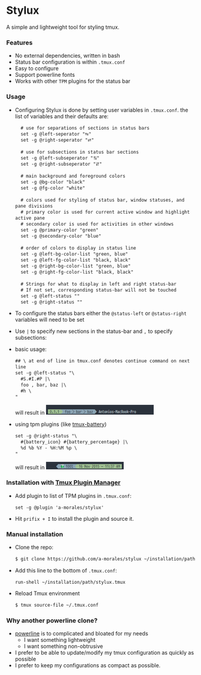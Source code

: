 # Stylux

A simple and lightweight tool for styling tmux.

### Features
  - No external dependencies, written in bash
  - Status bar configuration is within `.tmux.conf`
  - Easy to configure
  - Support powerline fonts
  - Works with other `TPM` plugins for the status bar

### Usage

- Configuring Stylux is done by setting user variables in `.tmux.conf`. the list of variables and their defaults are:
  ```
    # use for separations of sections in status bars
    set -g @left-seperator "⮀"
    set -g @right-seperator "⮂"

    # use for subsections in status bar sections
    set -g @left-subseperator "⮁"
    set -g @right-subseperator "⮃"

    # main background and foreground colors
    set -g @bg-color "black"
    set -g @fg-color "white"

    # colors used for styling of status bar, window statuses, and pane divisions
    # primary color is used for current active window and highlight active pane
    # secondary color is used for activities in other windows
    set -g @primary-color "green"
    set -g @secondary-color "blue"

    # order of colors to display in status line
    set -g @left-bg-color-list "green, blue"
    set -g @left-fg-color-list "black, black"
    set -g @right-bg-color-list "green, blue"
    set -g @right-fg-color-list "black, black"

    # Strings for what to display in left and right status-bar
    # If not set, corresponding status-bar will not be touched
    set -g @left-status ""
    set -g @right-status ""
  ```

- To configure the status bars either the `@status-left` or `@status-right` variables will need to be set
- Use `|` to specify new sections in the status-bar and `,` to specify subsections:
- basic usage:
  ```
  ## \ at end of line in tmux.conf denotes continue command on next line
  set -g @left-status "\
    #S.#I.#P |\
    foo , bar, baz |\
    #h \
  "
  ```

  will result in ![left status](./images/left-status.png)

- using tpm plugins (like [tmux-battery](https://github.com/tmux-plugins/tmux-battery))
  ```
  set -g @right-status "\
    #{battery_icon} #{battery_percentage} |\
    %d %b %Y - %H:%M %p \
  "
  ```

  will result in ![right status](./images/right-status.png)

### Installation with [Tmux Plugin Manager](https://github.com/tmux-plugins/tpm)
- Add plugin to list of TPM plugins in `.tmux.conf`:
  ```
  set -g @plugin 'a-morales/stylux'
  ```

- Hit `prifix + I` to install the plugin and source it.

### Manual installation
- Clone the repo:
  ```bash
  $ git clone https://github.com/a-morales/stylux ~/installation/path
  ```

- Add this line to the bottom of `.tmux.conf`:
  ```
  run-shell ~/installation/path/stylux.tmux
  ```

- Reload Tmux environment
  ```bash
  $ tmux source-file ~/.tmux.conf
  ```

### Why another powerline clone?
  - [powerline](https://github.com/powerline/powerline) is to complicated and bloated for my needs
    - I want something lightweight
    - I want something non-obtrusive
  - I prefer to be able to update/modify my tmux configuration as quickly as possible
  - I prefer to keep my configurations as compact as possible.

